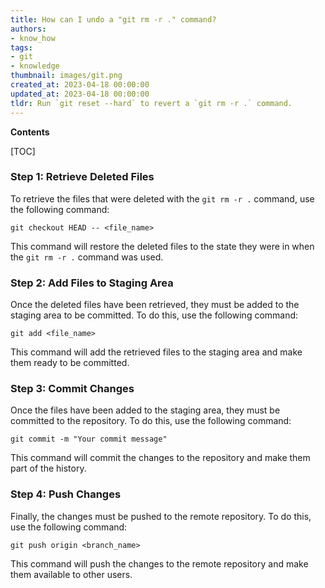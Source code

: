 ```yaml
---
title: How can I undo a "git rm -r ." command?
authors:
- know_how
tags:
- git
- knowledge
thumbnail: images/git.png
created_at: 2023-04-18 00:00:00
updated_at: 2023-04-18 00:00:00
tldr: Run `git reset --hard` to revert a `git rm -r .` command.
---
```


**Contents**

[TOC]

### Step 1: Retrieve Deleted Files

To retrieve the files that were deleted with the `git rm -r .` command, use the following command:

```git
git checkout HEAD -- <file_name>
```

This command will restore the deleted files to the state they were in when the `git rm -r .` command was used.

### Step 2: Add Files to Staging Area

Once the deleted files have been retrieved, they must be added to the staging area to be committed. To do this, use the following command:

```git
git add <file_name>
```

This command will add the retrieved files to the staging area and make them ready to be committed.

### Step 3: Commit Changes

Once the files have been added to the staging area, they must be committed to the repository. To do this, use the following command:

```git
git commit -m "Your commit message"
```

This command will commit the changes to the repository and make them part of the history.

### Step 4: Push Changes

Finally, the changes must be pushed to the remote repository. To do this, use the following command:

```git
git push origin <branch_name>
```

This command will push the changes to the remote repository and make them available to other users.
